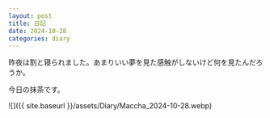 ```yaml
---
layout: post
title: 日記
date: 2024-10-28
categories: diary
---
```

昨夜は割と寝られました。あまりいい夢を見た感触がしないけど何を見たんだろうか。

今日の抹茶です。

![]({{ site.baseurl }}/assets/Diary/Maccha_2024-10-28.webp)


